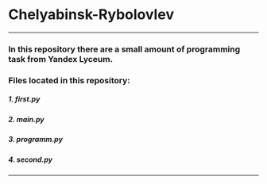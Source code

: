 # Chelyabinsk-Rybolovlev
---
### In this repository there are a small amount of programming task from Yandex Lyceum.
### Files located in this repository:

##### 1. first.py

##### 2. main.py

##### 3. programm.py

##### 4. second.py
---
